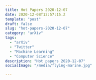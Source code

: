 ```yaml
---
title: Hot Papers 2020-12-07
date: 2020-12-08T12:57:15.Z
template: "post"
draft: false
slug: "hot-papers-2020-12-07"
category: "arXiv"
tags:
  - "arXiv"
  - "Twitter"
  - "Machine Learning"
  - "Computer Science"
description: "Hot papers 2020-12-07"
socialImage: "/media/flying-marine.jpg"

---
```

